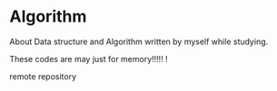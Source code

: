 # Algorithm
About Data structure and Algorithm written by myself while studying.

These codes are may just for memory!!!!! !

remote repository


